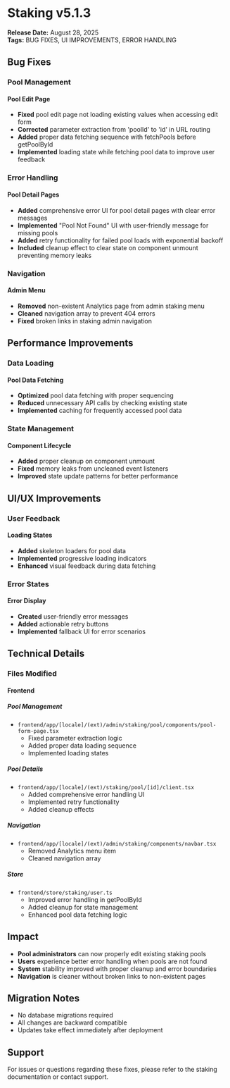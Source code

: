 # Staking v5.1.3
**Release Date:** August 28, 2025  
**Tags:** BUG FIXES, UI IMPROVEMENTS, ERROR HANDLING

## Bug Fixes

### Pool Management
#### Pool Edit Page
- **Fixed** pool edit page not loading existing values when accessing edit form
- **Corrected** parameter extraction from 'poolId' to 'id' in URL routing
- **Added** proper data fetching sequence with fetchPools before getPoolById
- **Implemented** loading state while fetching pool data to improve user feedback

### Error Handling
#### Pool Detail Pages
- **Added** comprehensive error UI for pool detail pages with clear error messages
- **Implemented** "Pool Not Found" UI with user-friendly message for missing pools
- **Added** retry functionality for failed pool loads with exponential backoff
- **Included** cleanup effect to clear state on component unmount preventing memory leaks

### Navigation
#### Admin Menu
- **Removed** non-existent Analytics page from admin staking menu
- **Cleaned** navigation array to prevent 404 errors
- **Fixed** broken links in staking admin navigation

## Performance Improvements

### Data Loading
#### Pool Data Fetching
- **Optimized** pool data fetching with proper sequencing
- **Reduced** unnecessary API calls by checking existing state
- **Implemented** caching for frequently accessed pool data

### State Management
#### Component Lifecycle
- **Added** proper cleanup on component unmount
- **Fixed** memory leaks from uncleaned event listeners
- **Improved** state update patterns for better performance

## UI/UX Improvements

### User Feedback
#### Loading States
- **Added** skeleton loaders for pool data
- **Implemented** progressive loading indicators
- **Enhanced** visual feedback during data fetching

### Error States
#### Error Display
- **Created** user-friendly error messages
- **Added** actionable retry buttons
- **Implemented** fallback UI for error scenarios

## Technical Details

### Files Modified

#### Frontend
##### Pool Management
- `frontend/app/[locale]/(ext)/admin/staking/pool/components/pool-form-page.tsx`
  - Fixed parameter extraction logic
  - Added proper data loading sequence
  - Implemented loading states

##### Pool Details
- `frontend/app/[locale]/(ext)/staking/pool/[id]/client.tsx`
  - Added comprehensive error handling UI
  - Implemented retry functionality
  - Added cleanup effects

##### Navigation
- `frontend/app/[locale]/(ext)/admin/staking/components/navbar.tsx`
  - Removed Analytics menu item
  - Cleaned navigation array

##### Store
- `frontend/store/staking/user.ts`
  - Improved error handling in getPoolById
  - Added cleanup for state management
  - Enhanced pool data fetching logic

## Impact
- **Pool administrators** can now properly edit existing staking pools
- **Users** experience better error handling when pools are not found
- **System** stability improved with proper cleanup and error boundaries
- **Navigation** is cleaner without broken links to non-existent pages

## Migration Notes
- No database migrations required
- All changes are backward compatible
- Updates take effect immediately after deployment

## Support
For issues or questions regarding these fixes, please refer to the staking documentation or contact support.